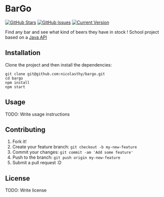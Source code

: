BarGo
============
[![GitHub Stars](https://img.shields.io/github/stars/nicolasthy/bargo.svg)](https://github.com/nicolasthy/bargo/stargazers) [![GitHub Issues](https://img.shields.io/github/issues/nicolasthy/bargo.svg)](https://github.com/nicolasthy/bargo/issues) [![Current Version](https://img.shields.io/badge/version-1.0.0-green.svg)](https://github.com/nicolasthy/bargo)

Find any bar and see what kind of beers they have in stock !
School project based on a [Java API](https://github.com/Mosquibeat/bargo-api)

## Installation

Clone the project and then install the dependencies:
```
git clone git@github.com:nicolasthy/bargo.git
cd bargo
npm install
npm start
```

## Usage

TODO: Write usage instructions

## Contributing

1. Fork it!
2. Create your feature branch: `git checkout -b my-new-feature`
3. Commit your changes: `git commit -am 'Add some feature'`
4. Push to the branch: `git push origin my-new-feature`
5. Submit a pull request :D

## License

TODO: Write license
